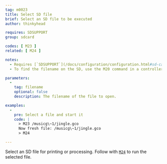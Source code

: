 ```yaml
---
tag: m0023
title: Select SD file
brief: Select an SD file to be executed
author: thinkyhead

requires: SDSUPPORT
group: sdcard

codes: [ M23 ]
related: [ M24 ]

notes:
  - Requires [`SDSUPPORT`](/docs/configuration/configuration.html#sd-card)
  - To find the filename on the SD, use the M20 command in a controller program.

parameters:
  -
    tag: filename
    optional: false
    description: The filename of the file to open.

examples:
  -
    pre: Select a file and start it
    code: |
      > M23 /musicg\~1/jingle.gco
      Now fresh file: /musicg\~1/jingle.gco
      > M24

---
```


Select an SD file for printing or processing. Follow with [`M24`](/docs/gcode/M024.html) to run the selected file.
